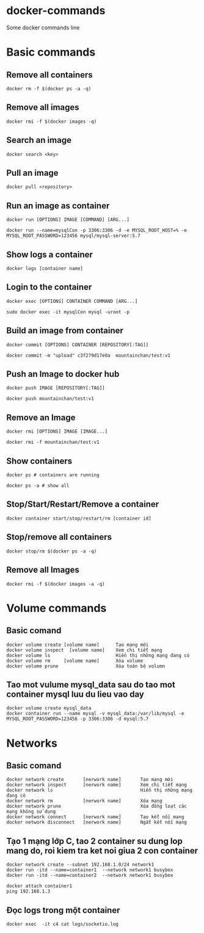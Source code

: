 # docker-commands
Some docker commands line 

# Basic commands

## Remove all containers
```
docker rm -f $(docker ps -a -q)
```

## Remove all images
```
docker rmi -f $(docker images -q)
```

## Search an image 
```
docker search <key>
```

## Pull an image
```
docker pull <repository>
```

## Run an image as container
```
docker run [OPTIONS] IMAGE [COMMAND] [ARG...]

docker run --name=mysqlCon -p 3306:3306 -d -e MYSQL_ROOT_HOST=% -e MYSQL_ROOT_PASSWORD=123456 mysql/mysql-server:5.7
```

## Show logs a container
```
docker logs [container name]
```

## Login to the container
```
docker exec [OPTIONS] CONTAINER COMMAND [ARG...]

sudo docker exec -it mysqlCon mysql -uroot -p
```

## Build an image from container
```
docker commit [OPTIONS] CONTAINER [REPOSITORY[:TAG]]

docker commit -m "upload" c3f279d17e0a  mountainchan/test:v1
```

## Push an Image to docker hub
```
docker push IMAGE [REPOSITORY[:TAG]]

docker push mountainchan/test:v1
```

## Remove an Image
```
docker rmi [OPTIONS] IMAGE [IMAGE...]

docker rmi -f mountainchan/test:v1
```

## Show containers
```
docker ps # containers are running

docker ps -a # show all
```

## Stop/Start/Restart/Remove a container
```
docker container start/stop/restart/rm [container id]
```

## Stop/remove all containers
```
docker stop/rm $(docker ps -a -q)
```

## Remove all Images
```
docker rmi -f $(docker images -a -q)
```

#  Volume commands

## Basic comand
```
docker volume create [volume name]      Tạo mạng mới
docker volume inspect  [volume name]    Xem chi tiết mạng
docker volume ls                        Hiển thị những mạng đang có
docker volume rm     [volume name]      Xóa volume
docker volume prune                     Xóa toàn bộ volumn
```

## Tao mot vulume mysql_data sau do tao mot container mysql luu du lieu vao day
```
docker volume create mysql_data
docker container run --name mysql -v mysql_data:/var/lib/mysql -e MYSQL_ROOT_PASSWORD=123456 -p 3306:3306 -d mysql:5.7
```

#  Networks

## Basic comand
```
docker network create       [nerwork name]       Tạo mạng mới
docker network inspect      [nerwork name]       Xem chi tiết mạng
docker network ls                                Hiển thị những mạng đang có
docker network rm           [nerwork name]       Xóa mạng
docker network prune                             Xóa đồng loạt các mạng không sử dụng
docker network connect      [nerwork name]       Tạo kết nối mạng
docker network disconnect   [nerwork name]       Ngắt kết nối mạng
```

## Tạo 1 mạng lớp C, tao 2 container su dung lop mang do, roi kiem tra ket noi giua 2 con container
```
docker network create --subnet 192.168.1.0/24 network1
docker run -itd --name=container1  --network network1 busybox
docker run -itd --name=container2  --network network1 busybox

docker attach container1
ping 192.168.1.3
```

## Đọc logs trong một container
```
docker exec  -it c4 cat logs/socketio.log
```


